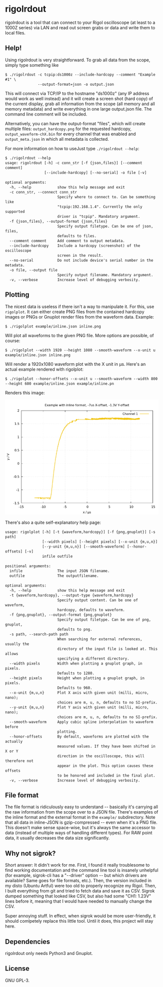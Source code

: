 # rigolrdout
rigolrdout is a tool that can connect to your Rigol oscilloscope (at least to a
1000Z series) via LAN and read out screen grabs or data and write them to local
files.

## Help!
Using rigolrdout is very straightforward. To grab all data from the scope,
simply type something like

```
$ ./rigolrdout -c tcpip:ds1000z --include-hardcopy --comment "Example #1" \
               --output-format=json -o output.json
```

This will connect via TCP/IP to the hostname "ds1000z" (any IP address would
work as well instead) and it will create a screen shot (hard copy) of the
current display, grab all information from the scope (all memory and all memory
metadata) and write everything in one large output.json file. The command line
comment will be included.

Alternatively, you can have the output-format "files", which will create
multiple files: `output_hardcopy.png` for the requested hardcopy,
`output_waveform-chX.bin` for every channel that was enabled and
`output_meta.json` in which all metadata is collected.

For more information on how to useJust type `./rigolrdout --help`:

```
$ ./rigolrdout --help
usage: rigolrdout [-h] -c conn_str [-f {json,files}] [--comment comment]
                  [--include-hardcopy] [--no-serial] -o file [-v]

optional arguments:
  -h, --help            show this help message and exit
  -c conn_str, --connect conn_str
                        Specify where to connect to. Can be something like
                        "tcpip:192.168.1.4". Currently the only supported
                        driver is "tcpip". Mandatory argument.
  -f {json,files}, --output-format {json,files}
                        Specify output filetype. Can be one of json, files,
                        defaults to files.
  --comment comment     Add comment to output metadata.
  --include-hardcopy    Include a hardcopy (screenshot) of the oscilloscope
                        screen in the result.
  --no-serial           Do not include device's serial number in the metadata.
  -o file, --output file
                        Specify output filename. Mandatory argument.
  -v, --verbose         Increase level of debugging verbosity.
```

## Plotting
The nicest data is useless if there isn't a way to manipulate it. For this, use
`rigolplot`. It can either create PNG files from the contained hardcopy images
or PNGs or Gnuplot render files from the waveform data. Example:

```
$ ./rigolplot example/inline.json inline.png
```

Will plot all waveforms to the given PNG file. More options are possible, of course:

```
$ ./rigolplot --width 1920 --height 1080 --smooth-waveform --x-unit u example/inline.json inline.png
```

Will render a 1920x1080 waveform plot with the X unit in µs. Here's an actual
example rendered with rigolplot:

```
$ ./rigolplot --honor-offsets --x-unit u --smooth-waveform --width 800 --height 600 example/inline.json example/inline.pn
```

Renders this image:

![Example Plot](https://raw.githubusercontent.com/johndoe31415/rigolrdout/master/example/inline.png)

There's also a quite self-explanatory help page:

```
usage: rigolplot [-h] [-t {waveform,hardcopy}] [-f {png,gnuplot}] [-s path]
                 [--width pixels] [--height pixels] [--x-unit {m,u,n}]
                 [--y-unit {m,u,n}] [--smooth-waveform] [--honor-offsets] [-v]
                 infile outfile

positional arguments:
  infile                The input JSON filename.
  outfile               The outputfilename.

optional arguments:
  -h, --help            show this help message and exit
  -t {waveform,hardcopy}, --output-type {waveform,hardcopy}
                        Specify output content. Can be one of waveform,
                        hardcopy, defaults to waveform.
  -f {png,gnuplot}, --output-format {png,gnuplot}
                        Specify output filetype. Can be one of png, gnuplot,
                        defaults to png.
  -s path, --search-path path
                        When searching for external references, usually the
                        directory of the input file is looked at. This allows
                        specifying a different directory.
  --width pixels        Width when plotting a gnuplot graph, in pixels.
                        Defaults to 1280.
  --height pixels       Height when plotting a gnuplot graph, in pixels.
                        Defaults to 960.
  --x-unit {m,u,n}      Plot X axis with given unit (milli, micro, nano);
                        choices are m, u, n, defaults to no SI-prefix.
  --y-unit {m,u,n}      Plot Y axis with given unit (milli, micro, nano);
                        choices are m, u, n, defaults to no SI-prefix.
  --smooth-waveform     Apply cubic spline interpolation to waveform before
                        plotting.
  --honor-offsets       By default, waveforms are plotted with the actually
                        measured values. If they have been shifted in X or Y
                        direction in the oscilloscope, this will therefore not
                        appear in the plot. This option causes these offsets
                        to be honored and included in the final plot.
  -v, --verbose         Increase level of debugging verbosity.
```

## File format
The file format is ridiculously easy to understand -- basically it's carrying
all the raw information from the scope over to a JSON file. There's examples of
the inline format and the external format in the `example/` subdirectory. Note
that all data in inline-JSON is gzip-compressed -- even when it's a PNG file.
This doesn't make sense space-wise, but it's always the same accessor to data
(instead of multiple ways of handling different types). For RAW point data, it
usually decreases the data size significantly.

## Why not sigrok?
Short answer: It didn't work for me. First, I found it really troublesome to
find working documentation and the command line tool is insanely unhelpful (for
example, sigrok-cli has a "--driver" option -- but which drivers are available?
Same goes for file formats, etc.).  Then, the version included in my disto
(Ubuntu Artful) were too old to properly recognize my Rigol. Then, I built
everything from git and tried to fetch data and save it as CSV. Sigrok dumped
something that looked like CSV, but also had some "CH1: 1.23V" lines before it,
meaning that I would have needed to manually change the CSV.

Super annoying stuff. In effect, when sigrok would be more user-friendly, it
should comlpetely replace this little tool. Until it does, this project will
stay here.

## Dependencies
rigolrdout only needs Python3 and Gnuplot.

## License
GNU GPL-3.
